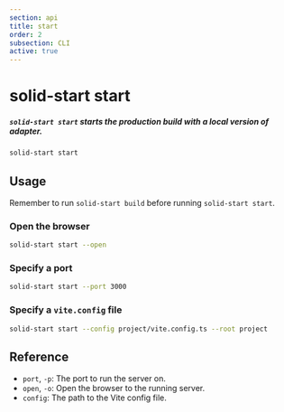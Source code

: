 ```yaml
---
section: api
title: start
order: 2
subsection: CLI
active: true
---
```


# solid-start start

##### `solid-start start` starts the production build with a local version of adapter.

<div class="text-lg">

```bash
solid-start start
```

</div>

## Usage

Remember to run `solid-start build` before running `solid-start start`.

### Open the browser

```bash
solid-start start --open
```

### Specify a port

```bash
solid-start start --port 3000
```

### Specify a `vite.config` file

```bash
solid-start start --config project/vite.config.ts --root project
```

## Reference

- `port`, `-p`: The port to run the server on.
- `open`, `-o`: Open the browser to the running server.
- `config`: The path to the Vite config file.